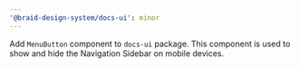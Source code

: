 ```yaml
---
'@braid-design-system/docs-ui': minor
---
```


Add `MenuButton` component to `docs-ui` package.
This component is used to show and hide the Navigation Sidebar on mobile devices.
